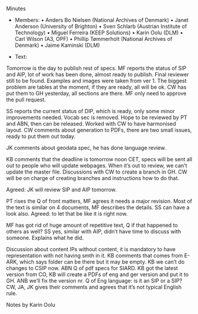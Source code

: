 Minutes

- Members: 
•	Anders Bo Nielsen (National Archives of Denmark)
•	Janet Anderson (University of Brighton)
•	Sven Schlarb (Austrian Institute of Technology)
•	Miguel Ferreira (KEEP Solutions)
•	Karin Oolu (DLM)
•	Carl Wilson (A3, OPF) 
•	Phillip Tømmerholt (National Archives of Denmark)
•	Jaime Kaminski (DLM)

- Text: 

Tomorrow is the day to publish rest of specs. MF reports the status of SIP and AIP, lot of work has been done, almost ready to publish. Final reviewer still to be found. Examples and images were taken from ver 1. The biggest problem are tables at the moment, if they are ready, all will be ok. CW has put them to GH yesterday, all sections are there. MF only need to approve the pull request.

SS reports the current status of DIP, which is ready, only some minor improvements needed. Vocab sec is removed. Hope to be reviewed by PT and ABN, then can be released. Worked with CW to have harmonised layout. CW comments about generation to PDFs, there are two small issues, ready to put them out today. 

JK comments about geodata spec, he has done language review.

KB comments that the deadline is tomorrow noon CET, specs will be sent all out to people who will update webpages. When it’s out to review, we can’t update the master file. Discussions with CW to create a branch in GH. CW will be on charge of creating branches and instructions how to do that. 

Agreed: JK will review SIP and AIP tomorrow. 

PT rises the Q of front matters, MF agrees it needs a major revision. Most of the text is similar on 4 documents, MF describes the details. SS can have a look also. Agreed: to let that be like it is right now. 

MF has got rid of huge amount of repetitive text, Q if that happened to others as well? SS yes, similar with AIP, didn’t have time to discuss with someone. Explains what he did. 

Discussion about content IPs without content, it is mandatory to have representation with not having smth in it. KB comments that comes from E-ARK, which says folder can be there but it may be empty. KB we can’t do changes to CSIP now. 
ABN Q of pdf specs for SIARD. KB got the latest version from CO, KB will create a PDFs of eng and ger version and put it to GH. ANB we’ll fix the version nr. 
Q of Eng language: is it an SIP or a SIP? CW, JA, JK gives their comments and agrees that it’s not typical English rule. 

Notes by Karin Oolu
